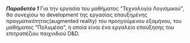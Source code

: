 
***Παραδοτέο 1***
Για την εργασία του μαθήματος "Τεχνολογία Λογισμικού", θα συνεχίσω το development 
της εργασίας επαυξημένης πραγματικότητας(augmented reality) του προηγούμενου εξαμήνου, του 
μαθήματος "Πολυμέσα", η οποία είναι ένα εργαλείο επαύξησης του επιτραπέζιου παιχνιδιού D&D.  
